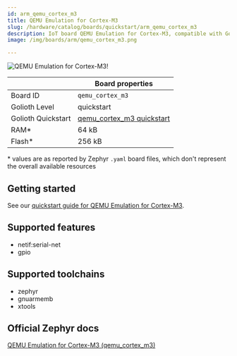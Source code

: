 ```yaml
---
id: arm_qemu_cortex_m3
title: QEMU Emulation for Cortex-M3
slug: /hardware/catalog/boards/quickstart/arm_qemu_cortex_m3
description: IoT board QEMU Emulation for Cortex-M3, compatible with Golioth at quickstart level.
image: /img/boards/arm/qemu_cortex_m3.png

---
```


[//]: # (This is an auto-generated file, do not edit! Changes to it will be lost upon re-generation)

![QEMU Emulation for Cortex-M3!](/img/boards/arm/qemu_cortex_m3.png "QEMU Emulation for Cortex-M3")

|                | Board properties     |
| -------------  | -------------------- |
| Board ID       | `qemu_cortex_m3` |
| Golioth Level  | quickstart       |
| Golioth Quickstart | [qemu_cortex_m3 quickstart](/hardware/virtual-devices) || Architecture   | ARM |
| RAM*           | 64 kB |
| Flash*         | 256 kB |

\* values are as reported by Zephyr `.yaml` board files, which don't represent the overall available resources

## Getting started

See our [quickstart guide for QEMU Emulation for Cortex-M3](/hardware/virtual-devices).


## Supported features

* netif:serial-net
* gpio

## Supported toolchains

* zephyr
* gnuarmemb
* xtools

## Official Zephyr docs

[QEMU Emulation for Cortex-M3 (qemu_cortex_m3)](https://docs.zephyrproject.org/latest/boards/arm/qemu_cortex_m3/doc/index.html)
